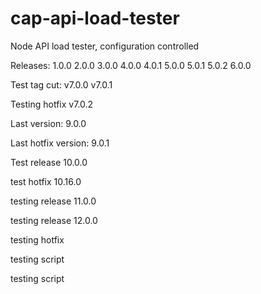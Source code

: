 # cap-api-load-tester
Node API load tester, configuration controlled

Releases: 
1.0.0
2.0.0
3.0.0
4.0.0
4.0.1
5.0.0
5.0.1
5.0.2
6.0.0

Test tag cut:
v7.0.0
v7.0.1

Testing hotfix
v7.0.2

Last version:
9.0.0

Last hotfix version:
9.0.1

Test release
10.0.0


test hotfix
10.16.0

testing release
11.0.0

testing release 
12.0.0

testing hotfix

testing script

testing script